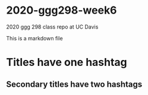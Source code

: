 # 2020-ggg298-week6
2020 ggg 298 class repo at UC Davis

This is a markdown file
# Titles have one hashtag
## Secondary titles have two hashtags
